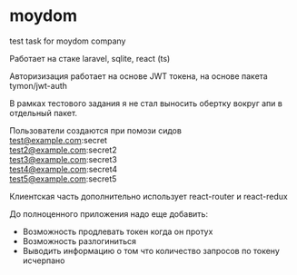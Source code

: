 # moydom
test task for moydom company

Работает на стаке laravel, sqlite, react (ts)

Авторизизация работает на основе JWT токена, на основе пакета tymon/jwt-auth

В рамках тестового задания я не стал выносить обертку вокруг апи в отдельный пакет.

Пользователи создаются при помози сидов  
test@example.com:secret  
test2@example.com:secret2  
test3@example.com:secret3  
test4@example.com:secret4  
test5@example.com:secret5

Клиентская часть дополнительно использует react-router и react-redux

До полноценного приложения надо еще добавить:
- Возможность продлевать токен когда он протух
- Возможность разлогиниться
- Выводить информацию о том что количество запросов по токену исчерпано